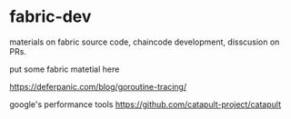 # fabric-dev

materials on fabric source code, chaincode development, disscusion on PRs.

put some fabric matetial here


https://deferpanic.com/blog/goroutine-tracing/

google's performance tools https://github.com/catapult-project/catapult
